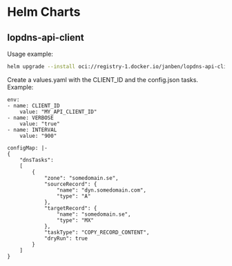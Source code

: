 # Helm Charts

## lopdns-api-client

Usage example:

```bash
helm upgrade --install oci://registry-1.docker.io/janben/lopdns-api-client lopdns-api-client -n lopdns --create-namespace  -f values.yaml
```

Create a values.yaml with the CLIENT_ID and the config.json tasks. Example:

    env:
    - name: CLIENT_ID
        value: "MY_API_CLIENT_ID"
    - name: VERBOSE
        value: "true"
    - name: INTERVAL
        value: "900"

    configMap: |-
    {
        "dnsTasks":
        [
            {
                "zone": "somedomain.se",
                "sourceRecord": {
                    "name": "dyn.somedomain.com",
                    "type": "A"
                },
                "targetRecord": {
                    "name": "somedomain.se",
                    "type": "MX"
                },
                "taskType": "COPY_RECORD_CONTENT",
                "dryRun": true
            }
        ]
    }
